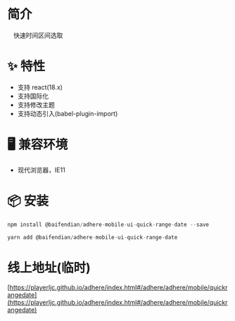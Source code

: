 # 简介
&ensp;&ensp;快速时间区间选取

# ✨ 特性
- 支持 react(18.x)
- 支持国际化
- 支持修改主题
- 支持动态引入(babel-plugin-import)

# 🖥 兼容环境
- 现代浏览器，IE11

# 📦 安装
```javascript
npm install @baifendian/adhere-mobile-ui-quick-range-date --save
``` 

```javascript
yarn add @baifendian/adhere-mobile-ui-quick-range-date
```

# 线上地址(临时)
[https://playerljc.github.io/adhere/index.html#/adhere/adhere/mobile/quickrangedate](https://playerljc.github.io/adhere/index.html#/adhere/adhere/mobile/quickrangedate)
